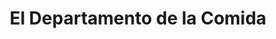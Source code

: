 ---
title: "El Departamento de la Comida"
url: /san-juan/el-departamento-de-la-comida/
shop: Supermarkt
---